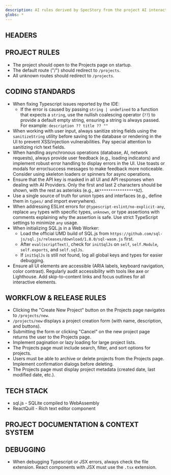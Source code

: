 ```yaml
---
description: AI rules derived by SpecStory from the project AI interaction history
globs: *
---
```


## HEADERS

## PROJECT RULES
*   The project should open to the Projects page on startup.
*   The default route ("/") should redirect to `/projects`.
*   All unknown routes should redirect to `/projects`.

## CODING STANDARDS

*   When fixing Typescript issues reported by the IDE:
    *   If the error is caused by passing `string | undefined` to a function that expects a `string`, use the nullish coalescing operator (`??`) to provide a default empty string, ensuring a string is always passed.  For example: `description ?? title ?? ""`
*   When working with user input, always sanitize string fields using the `sanitizeString` utility before saving to the database or rendering in the UI to prevent XSS/injection vulnerabilities. Pay special attention to sanitizing rich text fields.
*   When handling asynchronous operations (database, AI, network requests), always provide user feedback (e.g., loading indicators) and implement robust error handling to display errors in the UI. Use toasts or modals for error/success messages to make feedback more noticeable. Consider using skeleton loaders or spinners for async operations.
*   Ensure that the API key is masked in all UI and API responses when dealing with AI Providers. Only the first and last 2 characters should be shown, with the rest as asterisks (e.g., `AK****************9Z`).
*   Use a single source of truth for union types and interfaces (e.g., define them in `types/` and import everywhere).
*   When addressing ESLint errors for `@typescript-eslint/no-explicit-any`, replace `any` types with specific types, `unknown`, or type assertions with comments explaining why the assertion is safe. Use strict TypeScript settings to minimize `any` usage.
*   When initializing SQL.js in a Web Worker:
    *   Load the official UMD build of SQL.js from `https://github.com/sql-js/sql.js/releases/download/1.8.0/sql-wasm.js` first.
    *   After `eval(scriptText)`, check for `initSqlJs` on `self`, `self.Module`, `self.exports`, and `self.sqlJs`.
    *   If `initSqlJs` is still not found, log all global keys and types for easier debugging.
*   Ensure all UI elements are accessible (ARIA labels, keyboard navigation, color contrast). Regularly audit accessibility with tools like axe or Lighthouse. Add skip-to-content links and focus outlines for all interactive elements.

## WORKFLOW & RELEASE RULES
*   Clicking the "Create New Project" button on the Projects page navigates to `/projects/new`.
*   `/projects/new` displays a project creation form (with name, description, and buttons).
*   Submitting the form or clicking "Cancel" on the new project page returns the user to the Projects page.
*   Implement pagination or lazy loading for large project lists.
*   The Projects page must include search, filter, and sort options for projects.
*   Users must be able to archive or delete projects from the Projects page. Implement confirmation dialogs before deleting.
*   The Projects page must display project metadata (created date, last modified date, etc.).

## TECH STACK
*   sql.js - SQLite compiled to WebAssembly
*   ReactQuill - Rich text editor component

## PROJECT DOCUMENTATION & CONTEXT SYSTEM

## DEBUGGING

*   When debugging Typescript or JSX errors, always check the file extension. React components with JSX must use the `.tsx` extension.